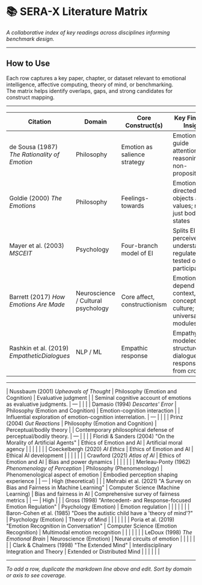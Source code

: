 
# 📚 SERA-X Literature Matrix
*A collaborative index of key readings across disciplines informing benchmark design.*

---

## How to Use

Each row captures a key paper, chapter, or dataset relevant to emotional intelligence, affective computing, theory of mind, or benchmarking.  
The matrix helps identify overlaps, gaps, and strong candidates for construct mapping.

---

| Citation | Domain | Core Construct(s) | Key Finding / Insight | Relevance | Dataset Used | Replication Quality | Notes |
|----------|--------|--------------------|------------------------|-----------|-------------|----------------------|-------|
| de Sousa (1987) *The Rationality of Emotion* | Philosophy | Emotion as salience strategy | Emotions guide attention and reasoning non-propositionally |  | — | High (theoretical) | Foundation for non-binary, gradient model of EI |
| Goldie (2000) *The Emotions* | Philosophy | Feelings-towards | Emotions are directed at objects and values; not just bodily states |  | — | High (theoretical) | Supports separate “Sense” vs. “Explain” axes |
| Mayer et al. (2003) *MSCEIT* | Psychology | Four-branch model of EI | Splits EI into perceive, use, understand, regulate; tested on 5k+ participants |  | MSCEIT battery | High | Guides SERA separation and multi-score approach |
| Barrett (2017) *How Emotions Are Made* | Neuroscience / Cultural psychology | Core affect, constructionism | Emotions depend on context, concepts, culture; not universal modules |  | None; argues against basic-emotion datasets | Medium | Informs “Adapt” axis + Experience Pack need |
| Rashkin et al. (2019) *EmpatheticDialogues* | NLP / ML | Empathic response | Empathy modeled as structured dialogue; gold responses from crowd |  | EmpatheticDialogues | High | Informs SERA “Respond” axis; HES scoring baseline |

---
| Nussbaum (2001) *Upheavals of Thought* | Philosophy (Emotion and Cognition) | Evaluative judgment |  | Seminal cognitive account of emotions as evaluative judgments. | — |  |  |
| Damasio (1994) *Descartes' Error* | Philosophy (Emotion and Cognition) | Emotion-cognition interaction |  | Influential exploration of emotion-cognition interrelation. | — |  |  |
| Prinz (2004) *Gut Reactions* | Philosophy (Emotion and Cognition) | Perceptual/bodily theory |  | Contemporary philosophical defense of perceptual/bodily theory. | — |  |  |
| Floridi & Sanders (2004) "On the Morality of Artificial Agents" | Ethics of Emotion and AI | Artificial moral agency |  |  |  |  |  |
| Coeckelbergh (2020) *AI Ethics* | Ethics of Emotion and AI | Ethical AI development |  |  |  |  |  |
| Crawford (2021) *Atlas of AI* | Ethics of Emotion and AI | Bias and power dynamics |  |  |  |  |  |
| Merleau-Ponty (1962) *Phenomenology of Perception* | Philosophy (Phenomenology) | Phenomenological aspect of emotion | Embodied perception shaping experience |  | — | High (theoretical) |  |
| Mehrabi et al. (2021) "A Survey on Bias and Fairness in Machine Learning" | Computer Science (Machine Learning) | Bias and fairness in AI | Comprehensive survey of fairness metrics |  | — | High |  |
| Gross (1998) "Antecedent- and Response-focused Emotion Regulation" | Psychology (Emotion) | Emotion regulation |  |  |  |  |  |
| Baron-Cohen et al. (1985) "Does the autistic child have a 'theory of mind'?" | Psychology (Emotion) | Theory of Mind |  |  |  |  |  |
| Poria et al. (2019) "Emotion Recognition in Conversation" | Computer Science (Emotion Recognition) | Multimodal emotion recognition |  |  |  |  |  |
| LeDoux (1998) *The Emotional Brain* | Neuroscience (Emotion) | Neural circuits of emotion |  |  |  |  |  |
| Clark & Chalmers (1998) "The Extended Mind" | Interdisciplinary Integration and Theory | Extended or Distributed Mind |  |  |  |  |  |

---

*To add a row, duplicate the markdown line above and edit. Sort by domain or axis to see coverage.*
